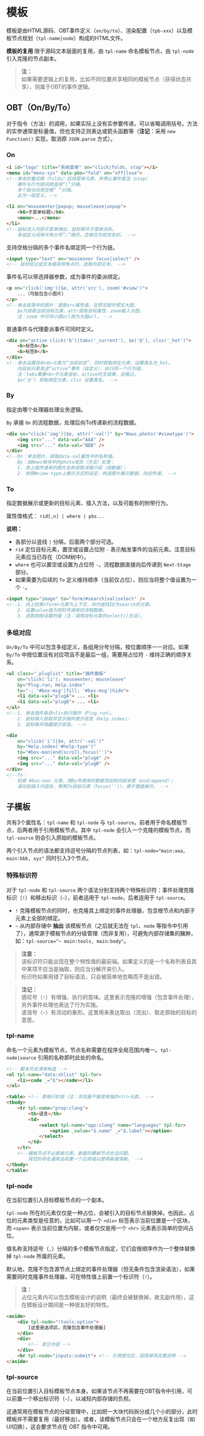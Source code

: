 # 模板

模板是由HTML源码、OBT事件定义（`on/by/to`）、渲染配置（`tpb-xxx`）以及模板节点规划（`tpl-name|node`）构成的HTML文件。

**模板的复用** 限于源码文本层面的复用，由 `tpl-name` 命名模板节点，由 `tpl-node` 引入克隆的节点副本。

> **注：**<br>
> 如果需要逻辑上的复用，比如不同位置共享相同的模板节点（获得状态共享），则属于OBT的事件逻辑。


## OBT（On/By/To）

对于指令（方法）的调用，如果实际上没有实参要传递，可以省略调用括号。方法的实参通常是标量值，但也支持正则表达或箭头函数等（**注记**：采用 `new Function()` 实现，取消原 `JSON.parse` 方式）。


### On

```html
<i id="logo" title="系统菜单" on="click|folds, stop"></i>
<menu id="menu-sys" data-pbo="fold" on="off|lose">
<!--单击折叠切换（folds）后续菜单元素，并停止事件冒泡（stop）
    事件与行为链间用竖线“|”分隔。
    多个指令间用空格“ ”分隔。
    此为一组定义。-->
```

```html
<li on="mouseenter|popup; mouseleave|unpop">
    <h6>子菜单标题</h6>
    <menu>...</menu>
</li>
<!--鼠标进入内部子菜单弹出，鼠标移开子菜单消失。
    多组定义间用半角分号“;”隔开。空格仅为视觉友好。 -->
```

支持空格分隔的多个事件名绑定同一个行为链。

```html
<input type="text" on="mouseover focus|select" />
<!-- 鼠标经过或文本框获得焦点时，选取内部文本。 -->
```

事件名可以带选择器参数，成为事件的委派绑定。

```html
<p on="click('img')|$e, attr('src'), zoom('#view')">
    ...（可能包含小图片）
</p>
<!--单击段落中的图片：提取src属性值，在预览框中预览大图。
    $e为获取当前目标元素，attr提取目标属性，zoom载入大图。
    注：zoom 中可将小图url转为大图url。 -->
```

普通事件与代理委派事件可同时定义。

```html
<div on="active click('b')|tabs('_current'), $e('@'), clss('_hot')">
    <b>标签A</b>
    <b>标签B</b>
</div>
<!--单击设置目标<b>元素为“当前状态”，同时获取绑定元素，设置类名为_hot。
    向目标元素发送“active”事件（自定义），执行同一个行为链。
    注：tabs需要<b>子元素目标，active时无效果，会略过。
    $e('@') 获取绑定元素，clss 设置类名。 -->
```


### By

指定由哪个处理器处理业务逻辑。

`By` 承接 `On` 的流程数据，处理后向To传递新的流程数据。

```html
<div on="click('img')|$e, attr('-val')" by="News.photo('#viewtype')">
    <img src="..." data-val="AAA" />
    <img src="..." data-val="BBB" />
</div>
<!--On：单击图片，提取data-val属性中的名称值。
    By：由News板块中的photo成员（方法）处理：
    1. 用上级传递来的图片名称获取详细介绍（纯数据）；
    2. 依照#view-type上展示方式的设定，构造图片展示数据。向后传递。 -->
```


### To

指定数据展示或更新的目标元素、插入方法，以及可能有的附带行为。

属性值格式： `rid[,n] | where | pbs...`

**说明：**

- 各部分以竖线 `|` 分隔，后面两个部分可选。
- `rid` 定位目标元素，置空或设置占位附 `-` 表示触发事件的当前元素。注意目标元素应当已存在（DOM树中）。
- `where` 也可以置空或设置为占位符 `-`，流程数据直接向后传递到 `Next-Stage` 部分。
- 如果需要为后续的 `To` 定义维持顺序（当前仅占位），则应当将整个值设置为一个 `-`。

```html
<input type="image" to="form/#search|val|select" />
<!--1. 向上检索<form>元素为上下文，向内查找ID为search的元素。
    2. 设置value值为前阶传递来的流程数据。
    3. 选取刚刚设置的值（注：调用目标元素的select()方法）。
```


### 多组对应

`On/By/To` 中可以包含多组定义，各组用分号分隔，按位置顺序一一对应。如果 `By/To` 中按位置没有对应项且不是最后一组，需要用占位符 `-` 维持正确的顺序关系。

```html
<ul class="_pluglist" title="插件面板"
    on="click('li'); mouseenter; mouseleave"
    by="Plug.run; Help.index"
    to="-; '#box-msg'|fill; '#box-msg'|hide">
    <li data-val="plugA"> ... <li>
    <li data-val="plugB"> ... <li>
</ul>
<!--1. 单击插件条目<li>执行插件（Plug.run）。
    2. 鼠标移入获取并显示插件提示信息（Help.index）。
    3. 鼠标移开隐藏提示信息。 -->
```


```html
<div
    on="click('i')|$e, attr('-val')"
    by="Help.index('#help-type')"
    to="#box-man|end|scroll,focus('')">
    <img src="..." data-val="plugA" />
    <img src="..." data-val="plugB" />
</div>
<!--To：
    检索 #box-man 元素，用By传递来的数据添加到内部末尾（end/append）；
    滚动到插入内容处，聚焦To目标元素（focus('')），便于键盘操作。 -->
```


## 子模板

共有3个属性名：`tpl-name` 和 `tpl-node` 与 `tpl-source`，前者用于命名模板节点，后两者用于引用模板节点。其中 `tpl-node` 会引入一个克隆的模板节点，而 `tpl-source` 则会引入原始的模板节点。

两个引入节点的语法都支持逗号分隔的节点列表，如：`tpl-node="main:aaa, main:bbb, xyz"` 同时引入3个节点。


### 特殊标识符

对于 `tpl-node` 和 `tpl-source` 两个语法分别支持两个特殊标识符：事件处理克隆标识（`!`）和移出标识（`~`），前者适用于 `tpl-node`，后者适用于 `tpl-source`。

- `!` 克隆模板节点的同时，也克隆其上绑定的事件处理器，包含根节点和内部子元素上全部的绑定。
- `~` 从内部存储中 **抽出** 该模板节点（之后就无法在 `tpl`、`node` 等指令中引用了），通常源于模板节点的分级管理（而非复用），可避免内部存储集的臃肿，如：`tpl-source="~ main:tools, main:body"`。

> **注意：**<br>
> 该标识符只能出现在整个特性值的最前端。如果定义的是一个名称列表且其中某项不应当是抽取，则应当分解开来引入。<br>
> 标识符如果用错了目标语法，只会被简单地忽略而不是出错。<br>

> **注记：**<br>
> 感叹号（`!`）有增强、执行的意味。这里表示克隆的增强（包含事件处理），另外事件处理也表达了行为实施。<br>
> 波浪号（`~`）有流动的象形。这里用来表达取出（流出）、取走原始的目标的意思。<br>


### tpl-name

命名一个元素为模板节点，节点名称需要在程序全局范围内唯一。`tpl-node|source` 引用的名称即时此处的命名。

```html
<!-- 脚本历史清单构造 -->
<ol tpl-name="data:shlist" tpl-for>
    <li><code _="$"></code></li>
</ol>
```

```html
<table> <!-- 表格行封装（注：浏览器不接受单独的<tr>元素。 -->
<tbody>
    <tr tpl-name="prop:clang">
        <th>语言</th>
        <td>
            <select tpl-name="app:clang" name="languages" tpl-for>
                <option _value="$.name" _="$.label"></option>
            </select>
        </td>
    </tr>
    <!--模板节点不必是根元素，嵌套的模板节点也没问题。
        规范的命名通常会前置一个应用域以使得条理清晰。 -->
</tbody>
</table>
```


### tpl-node

在当前位置引入目标模板节点的一个副本。

`tpl-node` 所在的元素仅仅是一种占位，会被引入的目标节点替换掉。也因此，占位的元素类型是任意的，比如可以用一个 `<div>` 标签表示当前位置是一个区块，而 `<span>` 表示当前位置为内联，或者仅仅是用一个 `<hr>` 元素表示简单的空间占位。

值名称支持逗号（`,`）分隔的多个模板节点指定，它们会按顺序作为一个整体替换掉 `tpl-node` 所属的元素。

默认地，克隆不包含源节点上绑定的事件处理器（但无条件包含渲染语法），如果需要同时克隆事件处理器，可在特性值上前置一个标识符（`!`）。

> **注：**<br>
> 占位元素内可以包含模板设计的说明（最终会被替换掉，故无副作用），这在模板设计期间是一种很友好的特性。

```html
<aside>
    <div tpl-node="!tools:option">
        [这里是选项区，克隆包含事件处理器]
    </div>
    <div>
        <!-- 其它内容 -->
    </div>
    <hr tpl-node="inputs:submit"> <!-- 引用提交区，因简单而无需说明 -->
</aside>
```


### tpl-source

在当前位置引入目标模板节点本身。如果该节点不再需要在OBT指令中引用，可以前置一个移出标识符（`~`），以减轻内部存储的负担。

这通常用在模板节点的分级管理中，比如把一大块代码拆分成几个小的部分，此时模板并不需要复用（最好移出）。或者，该模板节点只会在一个地方反复出现（如UI切换），这会要求节点在 OBT 指令中可用。
